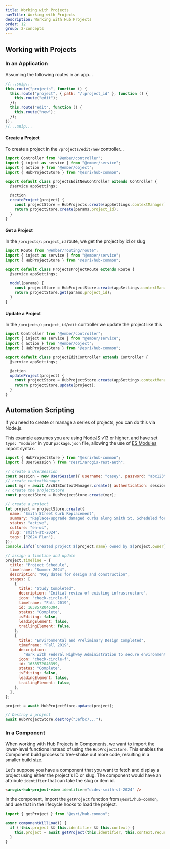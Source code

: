 ```yaml
---
title: Working with Projects
navTitle: Working with Projects
description: Working with Hub Projects
order: 12
group: 2-concepts
---
```


## Working with Projects

### In an Application

Assuming the following routes in an app...

```js
//...snip...
this.route("projects", function () {
  this.route("project", { path: "/:project_id" }, function () {
    this.route("edit");
  });
  this.route("edit", function () {
    this.route("new");
  });
});
//...snip...
```

#### Create a Project

To create a project in the `/projects/edit/new` controller...

```js
import Controller from "@ember/controller";
import { inject as service } from "@ember/service";
import { action } from "@ember/object";
import { HubProjectStore } from "@esri/hub-common";

export default class projectsEditNewController extends Controller {
  @service appSettings;

  @action
  createProject(project) {
    const projectStore = HubProjects.create(appSettings.contextManager);
    return projectStore.create(params.project_id);
  }
}
```

#### Get a Project

In the `/projects/:project_id` route, we get the project by id or slug

```js
import Route from "@ember/routing/route";
import { inject as service } from "@ember/service";
import { HubProjectStore } from "@esri/hub-common";

export default class ProjectsProjectRoute extends Route {
  @service appSettings;

  model(params) {
    const projectStore = HubProjectStore.create(appSettings.contextManager);
    return projectStore.get(params.project_id);
  }
}
```

#### Update a Project

In the `/projects/:project_id/edit` controller we update the project like this

```js
import Controller from "@ember/controller";
import { inject as service } from "@ember/service";
import { action } from "@ember/object";
import { HubProjectStore } from "@esri/hub-common";

export default class projectEditController extends Controller {
  @service appSettings;

  @action
  updateProject(project) {
    const projectStore = HubProjectStore.create(appSettings.contextManager);
    return projectStore.update(project);
  }
}
```

## Automation Scripting

If you need to create or manage a series of projects, you can do this via Node.js.

This example assumes you are using NodeJS v13 or higher, and have set `type: "module"` in your `package.json` file, allowing the use of [ES Modules](https://nodejs.org/docs/latest-v12.x/api/packages.html#packages_determining_module_system) import syntax.

```js
import { HubProjectStore } from "@esri/hub-common";
import { UserSession } from "@esri/arcgis-rest-auth";

// create a UserSession
const session = new UserSession({ username: "casey", password: "abc123" });
// create contextManager
const mgr = await ArcGISContextManager.create({ authentication: session });
// create the projectStore
const projectStore = HubProjectStore.create(mgr);

// create a project
let project = projectStore.create({
  name: "Smith Street Curb Replacement",
  summary: "Replace/upgrade damaged curbs along Smith St. Scheduled for 2024",
  status: "active",
  culture: "en-us",
  slug: "smith-st-2024",
  tags: ["2024 Plan"],
});
console.info(`Created project ${project.name} owned by ${project.owner}`);

// assign a timeline and update
project.timeline = {
  title: "Project Schedule",
  timeframe: "Summer 2024",
  description: "Key dates for design and construction",
  stages: [
    {
      title: "Study Completed",
      description: "Initial review of existing infrastructure",
      icon: "check-circle-f",
      timeframe: "Fall 2019",
      id: 1638572046394,
      status: "Complete",
      isEditing: false,
      leadingElement: false,
      trailingElement: false,
    },
    {
      title: "Environmental and Preliminary Design Completed",
      timeframe: "Fall 2019",
      description:
        "Work with Federal Highway Administration to secure environmental approval of designs",
      icon: "check-circle-f",
      id: 1638572046399,
      status: "Complete",
      isEditing: false,
      leadingElement: false,
      trailingElement: false,
    },
  ],
};

project = await HubProjectStore.update(project);

// Destroy a project
await HubProjectStore.destroy("3efbc7...");
```

### In a Component

When working with Hub Projects in Components, we want to import the lower-level functions instead of using the `HubProjectStore`. This enables the Component build process to tree-shake out more code, resulting in a smaller build size.

Let's suppose you have a component that you want to fetch and display a project using either
the project's ID or slug. The component would have an attribute `identifier` that can take the slug or item id.

```html
<arcgis-hub-project-view identifier="dcdev-smith-st-2024" />
```

In the component, import the `getProject` function from `@esri/hub-common`, and use that in the lifecycle hooks to load the project.

```ts
import { getProject } from "@esri/hub-common";

async componentWillLoad() {
  if (!this.project && this.identifier && this.context) {
    this.project = await getProject(this.identifier, this.context.requestOptions);
  }
}
```
